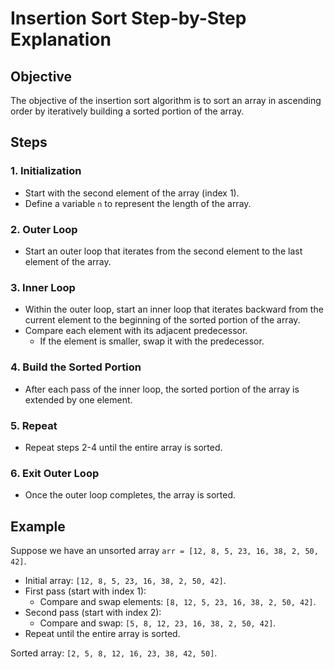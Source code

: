 # Insertion Sort Step-by-Step Explanation

## Objective

The objective of the insertion sort algorithm is to sort an array in ascending order by iteratively building a sorted portion of the array.

## Steps

### 1. Initialization

-   Start with the second element of the array (index 1).
-   Define a variable `n` to represent the length of the array.

### 2. Outer Loop

-   Start an outer loop that iterates from the second element to the last element of the array.

### 3. Inner Loop

-   Within the outer loop, start an inner loop that iterates backward from the current element to the beginning of the sorted portion of the array.
-   Compare each element with its adjacent predecessor.
    -   If the element is smaller, swap it with the predecessor.

### 4. Build the Sorted Portion

-   After each pass of the inner loop, the sorted portion of the array is extended by one element.

### 5. Repeat

-   Repeat steps 2-4 until the entire array is sorted.

### 6. Exit Outer Loop

-   Once the outer loop completes, the array is sorted.

## Example

Suppose we have an unsorted array `arr = [12, 8, 5, 23, 16, 38, 2, 50, 42]`.

-   Initial array: `[12, 8, 5, 23, 16, 38, 2, 50, 42]`.
-   First pass (start with index 1):
    -   Compare and swap elements: `[8, 12, 5, 23, 16, 38, 2, 50, 42]`.
-   Second pass (start with index 2):
    -   Compare and swap: `[5, 8, 12, 23, 16, 38, 2, 50, 42]`.
-   Repeat until the entire array is sorted.

Sorted array: `[2, 5, 8, 12, 16, 23, 38, 42, 50]`.
